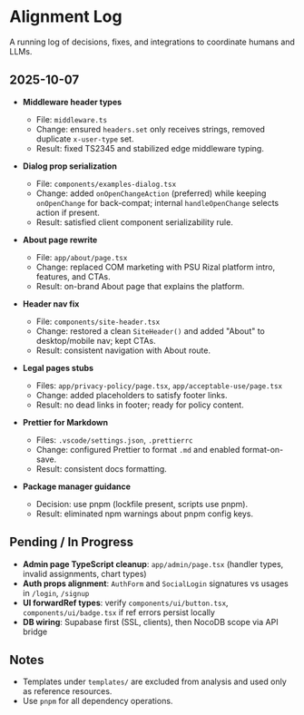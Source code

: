 # Alignment Log

A running log of decisions, fixes, and integrations to coordinate humans and LLMs.

## 2025-10-07

- **Middleware header types**
  - File: `middleware.ts`
  - Change: ensured `headers.set` only receives strings, removed duplicate `x-user-type` set.
  - Result: fixed TS2345 and stabilized edge middleware typing.

- **Dialog prop serialization**
  - File: `components/examples-dialog.tsx`
  - Change: added `onOpenChangeAction` (preferred) while keeping `onOpenChange` for back-compat; internal `handleOpenChange` selects action if present.
  - Result: satisfied client component serializability rule.

- **About page rewrite**
  - File: `app/about/page.tsx`
  - Change: replaced COM marketing with PSU Rizal platform intro, features, and CTAs.
  - Result: on-brand About page that explains the platform.

- **Header nav fix**
  - File: `components/site-header.tsx`
  - Change: restored a clean `SiteHeader()` and added "About" to desktop/mobile nav; kept CTAs.
  - Result: consistent navigation with About route.

- **Legal pages stubs**
  - Files: `app/privacy-policy/page.tsx`, `app/acceptable-use/page.tsx`
  - Change: added placeholders to satisfy footer links.
  - Result: no dead links in footer; ready for policy content.

- **Prettier for Markdown**
  - Files: `.vscode/settings.json`, `.prettierrc`
  - Change: configured Prettier to format `.md` and enabled format-on-save.
  - Result: consistent docs formatting.

- **Package manager guidance**
  - Decision: use pnpm (lockfile present, scripts use pnpm).
  - Result: eliminated npm warnings about pnpm config keys.

## Pending / In Progress

- **Admin page TypeScript cleanup**: `app/admin/page.tsx` (handler types, invalid assignments, chart types)
- **Auth props alignment**: `AuthForm` and `SocialLogin` signatures vs usages in `/login`, `/signup`
- **UI forwardRef types**: verify `components/ui/button.tsx`, `components/ui/badge.tsx` if ref errors persist locally
- **DB wiring**: Supabase first (SSL, clients), then NocoDB scope via API bridge

## Notes

- Templates under `templates/` are excluded from analysis and used only as reference resources.
- Use `pnpm` for all dependency operations.
